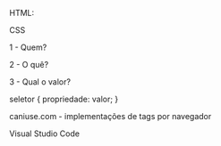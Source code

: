 HTML:

<tag atributo="valor">


CSS

1 - Quem?

2 - O quê?

3 - Qual o valor?

seletor {
    propriedade: valor;
}


caniuse.com - implementações de tags por navegador

Visual Studio Code
